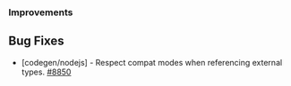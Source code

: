 ### Improvements

## Bug Fixes

- [codegen/nodejs] - Respect compat modes when referencing external types.
  [#8850](https://github.com/pulumi/pulumi/pull/8850)
